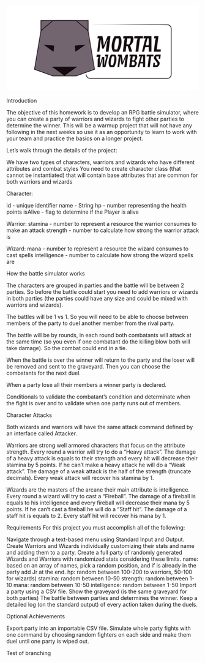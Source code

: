 <img alt="cool logo" src="https://github.com/EN-IH-WDPT-JUN21/Stolen_name-Mortal-Wombats-Homework-1/blob/master/logo_mortal_wombats-01.svg">

Introduction

The objective of this homework is to develop an RPG battle simulator, where you can create a party of warriors and wizards to fight other parties to determine the winner. This will be a warmup project that will not have any following in the next weeks so use it as an opportunity to learn to work with your team and practice the basics on a longer project.

Let’s walk through the details of the project:

We have two types of characters, warriors and wizards who have different attributes and combat styles You need to create character class (that cannot be instantiated) that will contain base attributes that are common for both warriors and wizards


Character:

id - unique identifier
name - String
hp - number representing the health points
isAlive - flag to determine if the Player is alive

Warrior:
stamina - number to represent a resource the warrior consumes to make an attack
strength - number to calculate how strong the warrior attack is

Wizard:
mana - number to represent a resource the wizard consumes to cast spells
intelligence - number to calculate how strong the wizard spells are


How the battle simulator works

The characters are grouped in parties and the battle will be between 2 parties. So before the battle could start you need to add warriors or wizards in both parties (the parties could have any size and could be mixed with warriors and wizards).

The battles will be 1 vs 1. So you will need to be able to choose between members of the party to duel another member from the rival party.

The battle will be by rounds, in each round both combatants will attack at the same time (so you even if one combatant do the killing blow both will take damage). So the combat could end in a tie.

When the battle is over the winner will return to the party and the loser will be removed and sent to the graveyard. Then you can choose the combatants for the next duel.

When a party lose all their members a winner party is declared.

Conditionals to validate the combatant’s condition and determinate when the fight is over and to validate when one party runs out of members.


Character Attacks

Both wizards and warriors will have the same attack command defined by an interface called Attacker.

Warriors are strong well armored characters that focus on the attribute strength. Every round a warrior will try to do a “Heavy attack”. The damage of a heavy attack is equals to their strength and every hit will decrease their stamina by 5 points. If he can’t make a heavy attack he will do a “Weak attack”. The damage of a weak attack is the half of the strength (truncate decimals). Every weak attack will recover his stamina by 1.

Wizards are the masters of the arcane their main attribute is intelligence. Every round a wizard will try to cast a “Fireball”. The damage of a fireball is equals to his intelligence and every fireball will decrease their mana by 5 points. If he can’t cast a fireball he will do a “Staff hit”. The damage of a staff hit is equals to 2. Every staff hit will recover his mana by 1.


Requirements
For this project you must accomplish all of the following:

Navigate through a text-based menu using Standard Input and Output.
Create Warriors and Wizards individually customizing their stats and name and adding them to a party.
Create a full party of randomly generated Wizards and Warriors with randomized stats considering these limits.
name: based on an array of names, pick a random position, and if is already in the party add Jr at the end.
hp: random between 100-200 to warriors, 50-100 for wizards)
stamina: random between 10-50
strength: random between 1-10
mana: random between 10-50
intelligence: random between 1-50
Import a party using a CSV file.
Show the graveyard (is the same graveyard for both parties)
The battle between parties and determines the winner.
Keep a detailed log (on the standard output) of every action taken during the duels.


Optional Achievements

Export party into an importable CSV file.
Simulate whole party fights with one command by choosing random fighters on each side and make them duel until one party is wiped out.

Test of branching